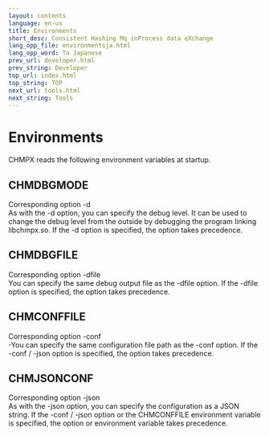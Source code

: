 ```yaml
---
layout: contents
language: en-us
title: Environments
short_desc: Consistent Hashing Mq inProcess data eXchange
lang_opp_file: environmentsja.html
lang_opp_word: To Japanese
prev_url: developer.html
prev_string: Developer
top_url: index.html
top_string: TOP
next_url: tools.html
next_string: Tools
---
```


# Environments
CHMPX reads the following environment variables at startup.
## CHMDBGMODE
Corresponding option -d  
As with the -d option, you can specify the debug level. It can be used to change the debug level from the outside by debugging the program linking libchmpx.so. If the -d option is specified, the option takes precedence.
## CHMDBGFILE
Corresponding option -dfile  
You can specify the same debug output file as the -dfile option. If the -dfile option is specified, the option takes precedence.
## CHMCONFFILE
Corresponding option -conf  
-You can specify the same configuration file path as the -conf option. If the -conf / -json option is specified, the option takes precedence.
## CHMJSONCONF
Corresponding option -json  
As with the -json option, you can specify the configuration as a JSON string. If the -conf / -json option or the CHMCONFFILE environment variable is specified, the option or environment variable takes precedence.
